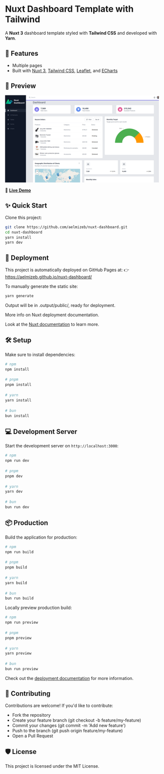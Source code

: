 # Nuxt Dashboard Template with Tailwind

A **Nuxt 3** dashboard template styled with **Tailwind CSS** and developed with **Yarn**.

## 🚀 Features
- Multiple pages
- Built with [Nuxt 3](https://nuxt.com/), [Tailwind CSS](https://tailwindcss.com/), [Leaflet](https://leafletjs.com/), and [ECharts](https://echarts.apache.org/)

## 🔎 Preview
![Preview](./src/assets/img/preview.png)

🚀 **[Live Demo](https://aelmizeb.github.io/nuxt-dashboard/)**


## ✨ Quick Start

Clone this project:

```bash
git clone https://github.com/aelmizeb/nuxt-dashboard.git
cd nuxt-dashboard
yarn install
yarn dev
```

## 🧩 Deployment
This project is automatically deployed on GitHub Pages at:
👉 https://aelmizeb.github.io/nuxt-dashboard/

To manually generate the static site:

```bash
yarn generate
```

Output will be in .output/public/, ready for deployment.

More info on Nuxt deployment documentation.


Look at the [Nuxt documentation](https://nuxt.com/docs/getting-started/introduction) to learn more.

## 🛠 Setup

Make sure to install dependencies:

```bash
# npm
npm install

# pnpm
pnpm install

# yarn
yarn install

# bun
bun install
```

## 💻 Development Server

Start the development server on `http://localhost:3000`:

```bash
# npm
npm run dev

# pnpm
pnpm dev

# yarn
yarn dev

# bun
bun run dev
```

## 📦 Production

Build the application for production:

```bash
# npm
npm run build

# pnpm
pnpm build

# yarn
yarn build

# bun
bun run build
```

Locally preview production build:

```bash
# npm
npm run preview

# pnpm
pnpm preview

# yarn
yarn preview

# bun
bun run preview
```

Check out the [deployment documentation](https://nuxt.com/docs/getting-started/deployment) for more information.

## 🤝 Contributing
Contributions are welcome!
If you'd like to contribute:

- Fork the repository
- Create your feature branch (git checkout -b feature/my-feature)
- Commit your changes (git commit -m 'Add new feature')
- Push to the branch (git push origin feature/my-feature)
- Open a Pull Request

<!--## 👨‍💻 Contributors

[![Contributors](https://img.shields.io/github/contributors/aelmizeb/nuxt-dashboard?style=for-the-badge)](https://github.com/aelmizeb/nuxt-dashboard/graphs/contributors)-->


## 🛡 License
This project is licensed under the MIT License.